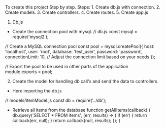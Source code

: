 To create this project 
    Step by step.
Steps:
    1. Create db.js with connection.
    2. Create models.
    3. Create controllers.
    4. Create routes.
    5. Create app.js

1. Db.js
* Create the connection pool with mysql.
        // db.js
const mysql = require('mysql2');

// Create a MySQL connection pool
const pool = mysql.createPool({
    host: 'localhost',
    user: 'root',
    database: 'test_user',
    password: 'password',
    connectionLimit: 10, // Adjust the connection limit based on your needs
});

// Export the pool to be used in other parts of the application
module.exports = pool;

2. Create the model for handling db call's and send the data to controllers.

* Here importing the db.js

// models/itemModel.js
const db = require('../db');

* Retrieve all items from the database
function getAllItems(callback) {
  db.query('SELECT * FROM items', (err, results) => {
    if (err) {
      return callback(err, null);
    }
    return callback(null, results);
  });
}

